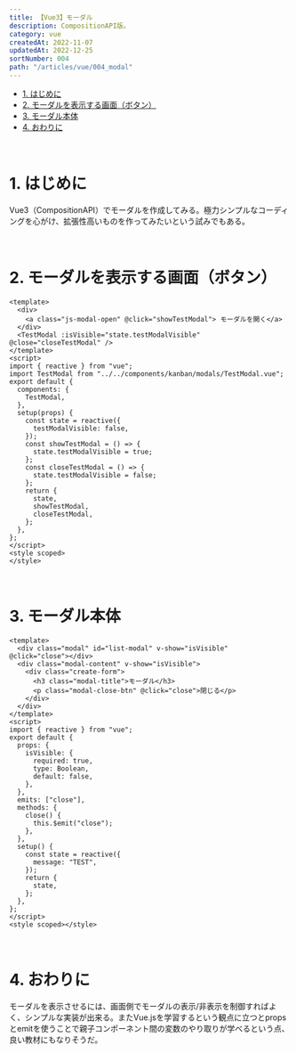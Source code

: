 ```yaml
---
title: 【Vue3】モーダル
description: CompositionAPI版。
category: vue
createdAt: 2022-11-07
updatedAt: 2022-12-25
sortNumber: 004
path: "/articles/vue/004_modal"
---
```



<nuxt-content-wrapper>

<!-- code_chunk_output -->
- [1. はじめに](#1-はじめに)
- [2. モーダルを表示する画面（ボタン）](#2-モーダルを表示する画面ボタン)
- [3. モーダル本体](#3-モーダル本体)
- [4. おわりに](#4-おわりに)

<br>

# 1. はじめに
Vue3（CompositionAPI）でモーダルを作成してみる。極力シンプルなコーディングを心がけ、拡張性高いものを作ってみたいという試みでもある。

<br>

# 2. モーダルを表示する画面（ボタン）
```vue
<template>
  <div>
    <a class="js-modal-open" @click="showTestModal"> モーダルを開く</a>
  </div>
  <TestModal :isVisible="state.testModalVisible" @close="closeTestModal" />
</template>
<script>
import { reactive } from "vue";
import TestModal from "../../components/kanban/modals/TestModal.vue";
export default {
  components: {
    TestModal,
  },
  setup(props) {
    const state = reactive({
      testModalVisible: false,
    });
    const showTestModal = () => {
      state.testModalVisible = true;
    };
    const closeTestModal = () => {
      state.testModalVisible = false;
    };
    return {
      state,
      showTestModal,
      closeTestModal,
    };
  },
};
</script>
<style scoped>
</style>

```

<br>

# 3. モーダル本体
```vue
<template>
  <div class="modal" id="list-modal" v-show="isVisible" @click="close"></div>
  <div class="modal-content" v-show="isVisible">
    <div class="create-form">
      <h3 class="modal-title">モーダル</h3>
      <p class="modal-close-btn" @click="close">閉じる</p>
    </div>
  </div>
</template>
<script>
import { reactive } from "vue";
export default {
  props: {
    isVisible: {
      required: true,
      type: Boolean,
      default: false,
    },
  },
  emits: ["close"],
  methods: {
    close() {
      this.$emit("close");
    },
  },
  setup() {
    const state = reactive({
      message: "TEST",
    });
    return {
      state,
    };
  },
};
</script>
<style scoped></style>
```

<br>

# 4. おわりに
モーダルを表示させるには、画面側でモーダルの表示/非表示を制御すればよく、シンプルな実装が出来る。またVue.jsを学習するという観点に立つとpropsとemitを使うことで親子コンポーネント間の変数のやり取りが学べるという点、良い教材にもなりそうだ。

</nuxt-content-wrapper>
